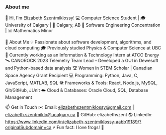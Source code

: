  ### About me
👋 Hi, I'm Elizabeth Szentmiklossy!
💻 Computer Science Student | 🎓 University of Calgary | 📍 Calgary, AB
🔧 Software Engineering Concentration | 📊 Mathematics Minor

🚀 About Me
💡 Passionate about software development, algorithms, and cloud computing
🎓 Previously studied Physics & Computer Science at UBC
🔭 Currently working as an Information & Technology Intern at ATCO Energy
🛰 CANOROCK 2023 Telemetry Team Lead – Developed a GUI in Dewesoft and Python-based data analysis
🏆 Women in STEM Scholar | Canadian Space Agency Grant Recipient
💻 Programming: Python, Java, C, JavaScript, MATLAB, SQL
🛠 Frameworks & Tools: React, Node.js, MySQL, Git/GitHub, JUnit
☁️ Cloud & Databases: Oracle Cloud, SQL, Database Management

📫 Get in Touch
✉️ Email: elizabethszentmiklossy@gmail.com | elizabeth.szentmiklo@ucalgary.ca
🔗 GitHub: elizabethszent
🌎 LinkedIn: https://www.linkedin.com/in/elizabeth-szentmiklossy-aabb19189/?originalSubdomain=ca
⚡ Fun fact: I love frogs! 🐸

